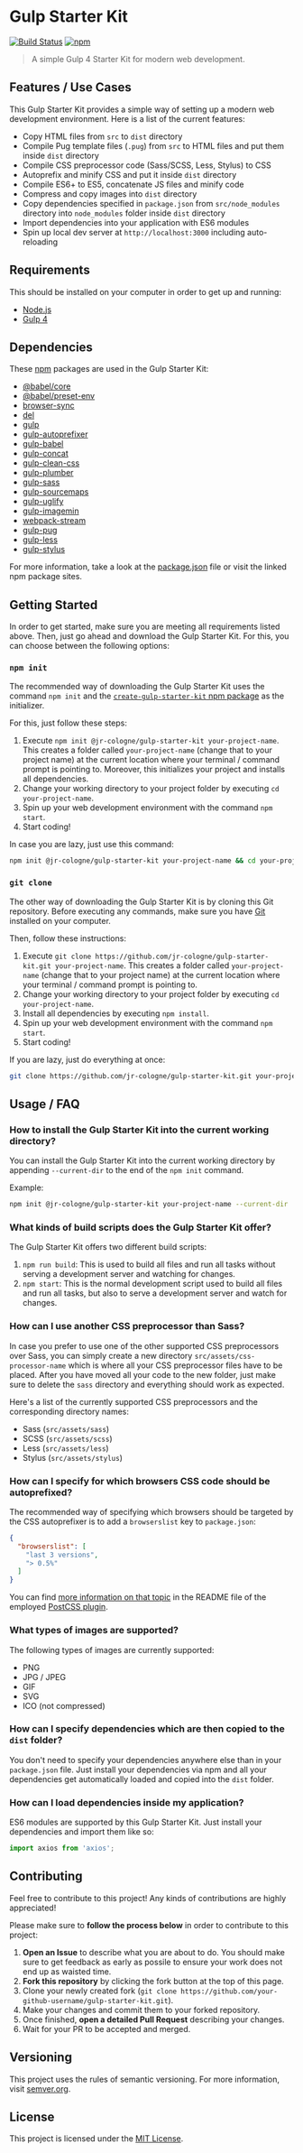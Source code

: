 # Gulp Starter Kit
[![Build Status](https://travis-ci.org/jr-cologne/gulp-starter-kit.svg?branch=master)](https://travis-ci.org/jr-cologne/gulp-starter-kit)
[![npm](https://img.shields.io/npm/v/@jr-cologne/create-gulp-starter-kit.svg)](https://www.npmjs.com/package/@jr-cologne/create-gulp-starter-kit)

> A simple Gulp 4 Starter Kit for modern web development.

## Features / Use Cases
This Gulp Starter Kit provides a simple way of setting up a modern web development environment.
Here is a list of the current features:

- Copy HTML files from `src` to `dist` directory
- Compile Pug template files (`.pug`) from `src` to HTML files and put them inside `dist` directory
- Compile CSS preprocessor code (Sass/SCSS, Less, Stylus) to CSS
- Autoprefix and minify CSS and put it inside `dist` directory
- Compile ES6+ to ES5, concatenate JS files and minify code
- Compress and copy images into `dist` directory
- Copy dependencies specified in `package.json` from `src/node_modules` directory into `node_modules` folder inside `dist` directory
- Import dependencies into your application with ES6 modules
- Spin up local dev server at `http://localhost:3000` including auto-reloading

## Requirements
This should be installed on your computer in order to get up and running:

- [Node.js](https://nodejs.org/en/)
- [Gulp 4](https://gulpjs.com/)

## Dependencies
These [npm](https://www.npmjs.com/) packages are used in the Gulp Starter Kit:

- [@babel/core](https://www.npmjs.com/package/@babel/core)
- [@babel/preset-env](https://www.npmjs.com/package/@babel/preset-env)
- [browser-sync](https://www.npmjs.com/package/browser-sync)
- [del](https://www.npmjs.com/package/del)
- [gulp](https://www.npmjs.com/package/gulp)
- [gulp-autoprefixer](https://www.npmjs.com/package/gulp-autoprefixer)
- [gulp-babel](https://www.npmjs.com/package/gulp-babel)
- [gulp-concat](https://www.npmjs.com/package/gulp-concat)
- [gulp-clean-css](https://www.npmjs.com/package/gulp-clean-css)
- [gulp-plumber](https://www.npmjs.com/package/gulp-plumber)
- [gulp-sass](https://www.npmjs.com/package/gulp-sass)
- [gulp-sourcemaps](https://www.npmjs.com/package/gulp-sourcemaps)
- [gulp-uglify](https://www.npmjs.com/package/gulp-uglify)
- [gulp-imagemin](https://www.npmjs.com/package/gulp-imagemin)
- [webpack-stream](https://www.npmjs.com/package/webpack-stream)
- [gulp-pug](https://www.npmjs.com/package/gulp-pug)
- [gulp-less](https://www.npmjs.com/package/gulp-less)
- [gulp-stylus](https://www.npmjs.com/package/gulp-stylus)

For more information, take a look at the [package.json](package.json) file or visit the linked npm package sites.

## Getting Started
In order to get started, make sure you are meeting all requirements listed above.
Then, just go ahead and download the Gulp Starter Kit. For this, you can choose between the following options:

### `npm init`
The recommended way of downloading the Gulp Starter Kit uses the command `npm init` and the [`create-gulp-starter-kit` npm package](https://www.npmjs.com/package/@jr-cologne/create-gulp-starter-kit) as the initializer.

For this, just follow these steps:

1. Execute `npm init @jr-cologne/gulp-starter-kit your-project-name`. This creates a folder called `your-project-name` (change that to your project name) at the current location where your terminal / command prompt is pointing to. Moreover, this initializes your project and installs all dependencies.
2. Change your working directory to your project folder by executing `cd your-project-name`.
3. Spin up your web development environment with the command `npm start`.
4. Start coding!

In case you are lazy, just use this command:

```bash
npm init @jr-cologne/gulp-starter-kit your-project-name && cd your-project-name && npm start
```

### `git clone`
The other way of downloading the Gulp Starter Kit is by cloning this Git repository. Before executing any commands, make sure you have [Git](https://git-scm.com/) installed on your computer.

Then, follow these instructions:

1. Execute `git clone https://github.com/jr-cologne/gulp-starter-kit.git your-project-name`. This creates a folder called `your-project-name` (change that to your project name) at the current location where your terminal / command prompt is pointing to.
2. Change your working directory to your project folder by executing `cd your-project-name`.
3. Install all dependencies by executing `npm install`.
4. Spin up your web development environment with the command `npm start`.
5. Start coding!

If you are lazy, just do everything at once:

```bash
git clone https://github.com/jr-cologne/gulp-starter-kit.git your-project-name && cd your-project-name && npm install && npm start
```

## Usage / FAQ
### How to install the Gulp Starter Kit into the current working directory?
You can install the Gulp Starter Kit into the current working directory by appending `--current-dir` to the end of the `npm init` command.

Example:
```bash
npm init @jr-cologne/gulp-starter-kit your-project-name --current-dir
```

### What kinds of build scripts does the Gulp Starter Kit offer?
The Gulp Starter Kit offers two different build scripts:

1. `npm run build`: This is used to build all files and run all tasks without serving a development server and watching for changes.
2. `npm start`: This is the normal development script used to build all files and run all tasks, but also to serve a development server and watch for changes.

### How can I use another CSS preprocessor than Sass?
In case you prefer to use one of the other supported CSS preprocessors over Sass, you can simply create a new directory `src/assets/css-processor-name` which is where all your CSS preprocessor files have to be placed.
After you have moved all your code to the new folder, just make sure to delete the `sass` directory and everything should work as expected.

Here's a list of the currently supported CSS preprocessors and the corresponding directory names:

- Sass (`src/assets/sass`)
- SCSS (`src/assets/scss`)
- Less (`src/assets/less`)
- Stylus (`src/assets/stylus`)

### How can I specify for which browsers CSS code should be autoprefixed?
The recommended way of specifying which browsers should be targeted by the CSS autoprefixer is to add a `browserslist` key to `package.json`:

```json
{
  "browserslist": [
    "last 3 versions",
    "> 0.5%"
  ]
}
```

You can find [more information on that topic](https://github.com/postcss/autoprefixer#browsers) in the README file of the employed [PostCSS plugin](https://github.com/postcss/autoprefixer).

### What types of images are supported?
The following types of images are currently supported:

- PNG
- JPG / JPEG
- GIF
- SVG
- ICO (not compressed)

### How can I specify dependencies which are then copied to the `dist` folder?
You don't need to specify your dependencies anywhere else than in your `package.json` file.
Just install your dependencies via npm and all your dependencies get automatically loaded and copied into the `dist` folder.

### How can I load dependencies inside my application?
ES6 modules are supported by this Gulp Starter Kit.
Just install your dependencies and import them like so:

```js
import axios from 'axios';
```

## Contributing
Feel free to contribute to this project!
Any kinds of contributions are highly appreciated!

Please make sure to **follow the process below** in order to contribute to this project:
1. **Open an Issue** to describe what you are about to do. You should make sure to get feedback as early as possile to ensure your work does not end up as waisted time.
2. **Fork this repository** by clicking the fork button at the top of this page.
3. Clone your newly created fork (`git clone https://github.com/your-github-username/gulp-starter-kit.git`).
4. Make your changes and commit them to your forked repository.
6. Once finished, **open a detailed Pull Request** describing your changes.
7. Wait for your PR to be accepted and merged.

## Versioning
This project uses the rules of semantic versioning. For more information, visit [semver.org](https://semver.org/).

## License
This project is licensed under the [MIT License](https://github.com/jr-cologne/gulp-starter-kit/blob/master/LICENSE).
